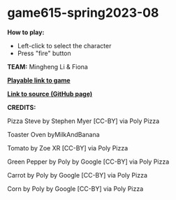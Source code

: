 # game615-spring2023-08

**How to play:** 
- Left-click to select the character
- Press "fire" button

**TEAM:** Mingheng Li & Fiona
 
[**Playable link to game**](https://fiooonagao.github.io/game615-spring2023-08/exersice08/play/) 

[**Link to source (GitHub page)**](https://github.com/FiooonaGao/game615-spring2023-08) 
 
 
**CREDITS:**

Pizza Steve by Stephen Myer [CC-BY] via Poly Pizza

Toaster Oven byMilkAndBanana 
 
Tomato by Zoe XR [CC-BY] via Poly Pizza

Green Pepper by Poly by Google [CC-BY] via Poly Pizza

Carrot by Poly by Google [CC-BY] via Poly Pizza

Corn by Poly by Google [CC-BY] via Poly Pizza
